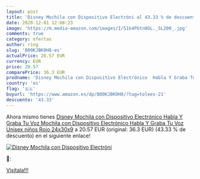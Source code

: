 ```yaml
---
layout: post
title: 'Disney Mochila con Dispositivo Electróni al 43.33 % de descuento'
date: 2020-12-01 12:08:23
image: 'https://m.media-amazon.com/images/I/51k4PGtn0GL._SL200_.jpg'
comments: true
category: ofertas
author: ring
slug: 'B00KJBK0H8-es'
actualPrice: 20.57 EUR
currency: EUR
price: 20.57
comparePrice: 36.3 EUR
prodname: 'Disney Mochila con Dispositivo Electrónico  Habla Y Graba Tu Voz Mochila con Dispositivo Electrónico  Habla Y Graba Tu Voz  Unisex niños  Rojo  24x30x9'
country: 'es'
flag: '🇪🇸'
buyurl: 'https://www.amazon.es/dp/B00KJBK0H8/?tag=tolees-21'
descuento: '43.33'
---
```


Ahora mismo tienes [Disney Mochila con Dispositivo Electrónico  Habla Y Graba Tu Voz Mochila con Dispositivo Electrónico  Habla Y Graba Tu Voz  Unisex niños  Rojo  24x30x9](https://www.amazon.es/dp/B00KJBK0H8/?tag=tolees-21) a 20.57 EUR (original: 36.3 EUR) (43.33 %  de descuento) en el siguiente enlace!

[![Disney Mochila con Dispositivo Electróni](https://m.media-amazon.com/images/I/51k4PGtn0GL._SL200_.jpg)](https://www.amazon.es/dp/B00KJBK0H8/?tag=tolees-21)

🔎:


[Visítala!!!](https://www.amazon.es/dp/B00KJBK0H8/?tag=tolees-21)

